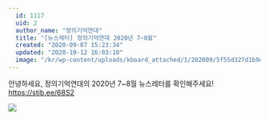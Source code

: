 ```yaml
---
  id: 1117
  uid: 2
  author_name: "정의기억연대"
  title: "[뉴스레터] 정의기억연대 2020년 7~8월"
  created: "2020-09-07 15:23:34"
  updated: "2020-10-12 16:03:18"
  image: "/kr/wp-content/uploads/kboard_attached/1/202009/5f55d327d1b9d3775640.png"
---
```

안녕하세요, 정의기억연대의 2020년 7~8월 뉴스레터를 확인해주세요!
https://stib.ee/68S2

![](/kr/wp-content/uploads/kboard_attached/1/202009/5f55d327d1b9d3775640.png)